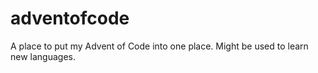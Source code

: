 # adventofcode

A place to put my Advent of Code into one place.
Might be used to learn new languages.
